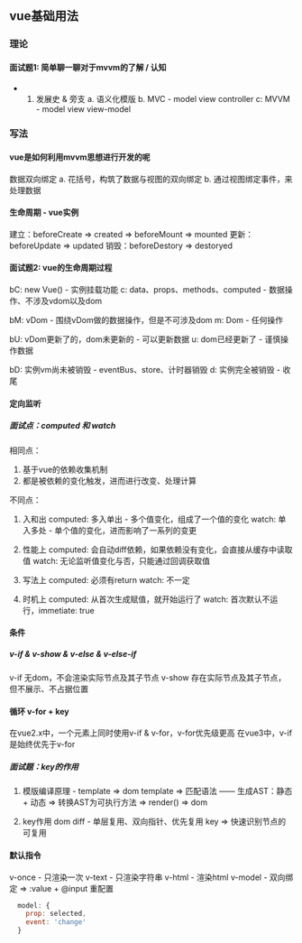 ## vue基础用法
### 理论
#### 面试题1: 简单聊一聊对于mvvm的了解 / 认知
* 1. 发展史 & 旁支
a. 语义化模版
b. MVC - model view controller
c: MVVM - model view view-model

### 写法
#### vue是如何利用mvvm思想进行开发的呢
数据双向绑定
a. 花括号，构筑了数据与视图的双向绑定
b. 通过视图绑定事件，来处理数据

#### 生命周期 - vue实例
建立：beforeCreate => created => beforeMount => mounted
更新：beforeUpdate => updated
销毁：beforeDestory => destoryed

#### 面试题2: vue的生命周期过程
bC: new Vue() - 实例挂载功能
c: data、props、methods、computed - 数据操作、不涉及vdom以及dom

bM: vDom - 围绕vDom做的数据操作，但是不可涉及dom
m: Dom - 任何操作

bU: vDom更新了的，dom未更新的 - 可以更新数据
u: dom已经更新了 - 谨慎操作数据

bD: 实例vm尚未被销毁 - eventBus、store、计时器销毁
d: 实例完全被销毁 - 收尾

#### 定向监听
##### 面试点：computed 和 watch
相同点：
1. 基于vue的依赖收集机制
2. 都是被依赖的变化触发，进而进行改变、处理计算

不同点：
1. 入和出
computed: 多入单出 - 多个值变化，组成了一个值的变化
watch: 单入多处 - 单个值的变化，进而影响了一系列的变更

2. 性能上
computed: 会自动diff依赖，如果依赖没有变化，会直接从缓存中读取值
watch: 无论监听值变化与否，只能通过回调获取值

3. 写法上
computed: 必须有return
watch: 不一定

4. 时机上
computed: 从首次生成赋值，就开始运行了
watch: 首次默认不运行，immetiate: true

#### 条件
##### v-if & v-show & v-else & v-else-if
v-if 无dom，不会渲染实际节点及其子节点
v-show 存在实际节点及其子节点，但不展示、不占据位置

#### 循环 v-for + key
在vue2.x中，一个元素上同时使用v-if & v-for，v-for优先级更高
在vue3中，v-if是始终优先于v-for

##### 面试题：key的作用
1. 模版编译原理 - template => dom template => 匹配语法 —— 生成AST：静态 + 动态 => 转换AST为可执行方法 => render() => dom

2. key作用
dom diff  -  单层复用、双向指针、优先复用
key => 快速识别节点的可复用

#### 默认指令
v-once - 只渲染一次
v-text - 只渲染字符串
v-html - 渲染html
v-model - 双向绑定 => :value + @input
重配置
```js
  model: {
    prop: selected,
    event: 'change'
  }
```